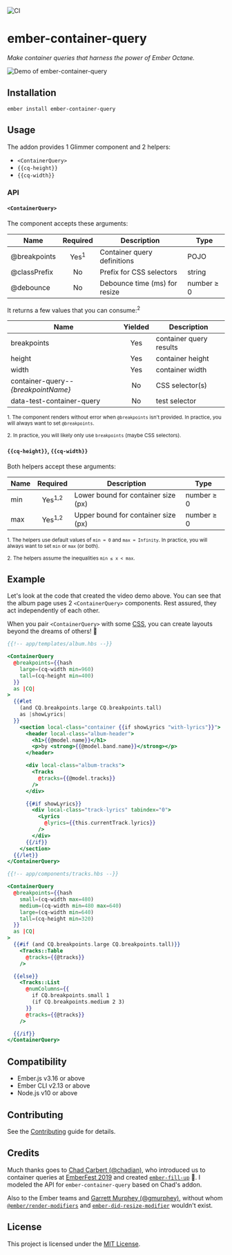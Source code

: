 ![CI](https://github.com/ijlee2/ember-container-query/workflows/CI/badge.svg)

ember-container-query
==============================================================================

_Make container queries that harness the power of Ember Octane._

![Demo of ember-container-query](https://user-images.githubusercontent.com/16869656/82177207-72699c00-989e-11ea-9cb6-2e388c5e98c0.gif)


Installation
------------------------------------------------------------------------------

```
ember install ember-container-query
```


Usage
------------------------------------------------------------------------------

The addon provides 1 Glimmer component and 2 helpers:

- `<ContainerQuery>`
- `{{cq-height}}`
- `{{cq-width}}`


### API

#### `<ContainerQuery>`

The component accepts these arguments:

| Name | Required | Description | Type |
|--|:--:|--|--|
| @breakpoints | Yes<sup>1</sup> | Container query definitions | POJO |
| @classPrefix | No | Prefix for CSS selectors | string |
| @debounce | No | Debounce time (ms) for resize | number ≥ 0 |

It returns a few values that you can consume:<sup>2</sup>

| Name | Yielded | Description |
|--|:--:|--|
| breakpoints | Yes | container query results |
| height | Yes | container height |
| width | Yes | container width |
| container-query--_{breakpointName}_ | No | CSS selector(s) |
| data-test-container-query | No | test selector |

<sup>1. The component renders without error when `@breakpoints` isn't provided. In practice, you will always want to set `@breakpoints`.</sup>

<sup>2. In practice, you will likely only use `breakpoints` (maybe CSS selectors).</sup>

#### `{{cq-height}}`,  `{{cq-width}}`

Both helpers accept these arguments:

| Name | Required | Description | Type |
|--|:--:|--|--|
| min | Yes<sup>1,2</sup> | Lower bound for container size (px) | number ≥ 0 |
| max | Yes<sup>1,2</sup> | Upper bound for container size (px) | number ≥ 0 |

<sup>1. The helpers use default values of `min = 0` and `max = Infinity`. In practice, you will always want to set `min` or `max` (or both).</sup>

<sup>2. The helpers assume the inequalities `min ≤ x < max`.</sup>


Example
------------------------------------------------------------------------------

Let's look at the code that created the video demo above. You can see that the album page uses 2 `<ContainerQuery>` components. Rest assured, they act independently of each other.

When you pair `<ContainerQuery>` with some [CSS](https://github.com/salsify/ember-css-modules), you can create layouts beyond the dreams of others! 🙌

```handlebars
{{!-- app/templates/album.hbs --}}

<ContainerQuery
  @breakpoints={{hash
    large=(cq-width min=960)
    tall=(cq-height min=400)
  }}
  as |CQ|
>
  {{#let
    (and CQ.breakpoints.large CQ.breakpoints.tall)
    as |showLyrics|
  }}
    <section local-class="container {{if showLyrics "with-lyrics"}}">
      <header local-class="album-header">
        <h1>{{@model.name}}</h1>
        <p>by <strong>{{@model.band.name}}</strong></p>
      </header>

      <div local-class="album-tracks">
        <Tracks
          @tracks={{@model.tracks}}
        />
      </div>

      {{#if showLyrics}}
        <div local-class="track-lyrics" tabindex="0">
          <Lyrics
            @lyrics={{this.currentTrack.lyrics}}
          />
        </div>
      {{/if}}
    </section>
  {{/let}}
</ContainerQuery>
```

```handlebars
{{!-- app/components/tracks.hbs --}}

<ContainerQuery
  @breakpoints={{hash
    small=(cq-width max=480)
    medium=(cq-width min=480 max=640)
    large=(cq-width min=640)
    tall=(cq-height min=320)
  }}
  as |CQ|
>
  {{#if (and CQ.breakpoints.large CQ.breakpoints.tall)}}
    <Tracks::Table
      @tracks={{@tracks}}
    />

  {{else}}
    <Tracks::List
      @numColumns={{
        if CQ.breakpoints.small 1
        (if CQ.breakpoints.medium 2 3)
      }}
      @tracks={{@tracks}}
    />

  {{/if}}
</ContainerQuery>
```


Compatibility
------------------------------------------------------------------------------

* Ember.js v3.16 or above
* Ember CLI v2.13 or above
* Node.js v10 or above


Contributing
------------------------------------------------------------------------------

See the [Contributing](CONTRIBUTING.md) guide for details.


Credits
------------------------------------------------------------------------------

Much thanks goes to [Chad Carbert (@chadian)](https://github.com/chadian), who introduced us to container queries at [EmberFest 2019](https://www.youtube.com/watch?v=RIdjk9_RSBY) and created [`ember-fill-up`](https://github.com/chadian/ember-fill-up) 🌟. I modeled the API for `ember-container-query` based on Chad's addon.

Also to the Ember teams and [Garrett Murphey (@gmurphey)](https://github.com/gmurphey), without whom [`@ember/render-modifiers`](https://github.com/emberjs/ember-render-modifiers) and [`ember-did-resize-modifier`](https://github.com/gmurphey/ember-did-resize-modifier) wouldn't exist.


License
------------------------------------------------------------------------------

This project is licensed under the [MIT License](LICENSE.md).